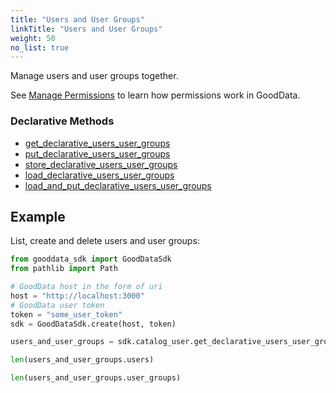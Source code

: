 ```yaml
---
title: "Users and User Groups"
linkTitle: "Users and User Groups"
weight: 50
no_list: true
---
```


Manage users and user groups together.

See [Manage Permissions](https://www.gooddata.com/developers/cloud-native/doc/cloud/manage-deployment/manage-permissions/) to learn how permissions work in GoodData.

### Declarative Methods

* [get_declarative_users_user_groups](./get_declarative_users_user_groups/)
* [put_declarative_users_user_groups](./put_declarative_users_user_groups/)
* [store_declarative_users_user_groups](./store_declarative_users_user_groups/)
* [load_declarative_users_user_groups](./load_declarative_users_user_groups/)
* [load_and_put_declarative_users_user_groups](./load_and_put_declarative_users_user_groups/)

## Example
List, create and delete users and user groups:

```Python
from gooddata_sdk import GoodDataSdk
from pathlib import Path

# GoodData host in the form of uri
host = "http://localhost:3000"
# GoodData user token
token = "some_user_token"
sdk = GoodDataSdk.create(host, token)

users_and_user_groups = sdk.catalog_user.get_declarative_users_user_groups()

len(users_and_user_groups.users)

len(users_and_user_groups.user_groups)
```
